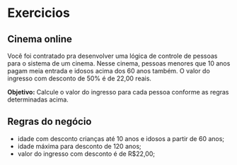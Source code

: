 # Exercicios

## Cinema online

Você foi contratado pra desenvolver uma lógica de controle de pessoas para o sistema de um cinema.
Nesse cinema, pessoas menores que 10 anos pagam meia entrada e idosos acima dos 60 anos também.
O valor do ingresso com desconto de 50% é de 22,00 reais.

**Objetivo:** Calcule o valor do ingresso para cada pessoa conforme as regras determinadas acima.


## Regras do negócio
- idade com desconto crianças até 10 anos e idosos a partir de 60 anos;
- idade máxima para desconto de 120 anos;
- valor do ingresso com desconto é de R$22,00;

